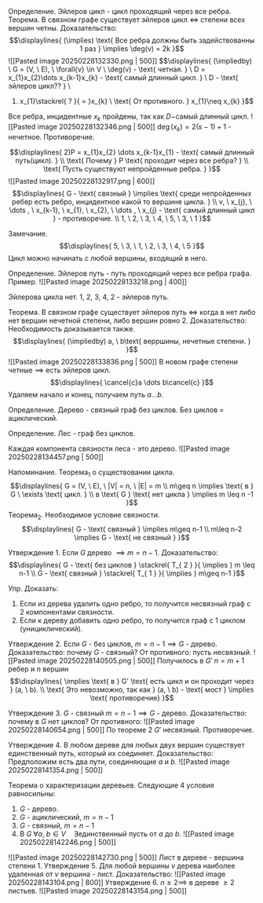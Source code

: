 Определение. Эйлеров цикл - цикл проходящий через все ребра.
Теорема. В связном графе существует эйлеров цикл ${\displaystyle \iff}$ степени всех вершин четны.
Доказательство: 
$$\displaylines{
(\implies) \text{ Все ребра должны быть задействованны 1 раз } \implies  \deg(v) = 2k  
}$$
![[Pasted image 20250228132330.png | 500]]
$$\displaylines{
(\impliedby) \ G = (V, \  E), \  \forall{v} \in  V \ \deg(v) - \text{ четная. } \\
D = x_{1}x_{2}\dots x_{k-1}x_{k} - \text{ самый длинный цикл. } \\
D - \text{ эйлеров цикл?? } \\
1) x_{1}\stackrel{ ? }{ = }x_{k} \ \text{ От противного. } x_{1}\neq x_{k}
}$$

Все ребра, инцидентные ${\displaystyle x_{k}}$ пройдены, так как ${\displaystyle D - }$самый длинный цикл.
![[Pasted image 20250228132346.png | 500]]
${\displaystyle \deg(x_{k}) = 2(s-1)+1}$ - нечетное. Противоречие.

$$\displaylines{
2)P = x_{1}x_{2}  \dots x_{k-1}x_{1} - \text{ самый длинный путь(цикл). } \\
\text{ Почему } P \text{ проходит через все ребра? } \\
\text{ Пусть существуют непройденные ребра. }
}$$
![[Pasted image 20250228132917.png | 600]]
$$\displaylines{
G - \text{ связный } \implies  \text{ среди непройденных ребер есть ребро, инцидентное какой то вершине цикла. } \\
v, \  x_{j}, \  \dots , \  x_{k-1}, \  x_{1}, \  x_{2}, \  \dots , \  x_{j} - \text{ самый длинный цикл } - противоречие. \\
1, \  2, \  3, \  4, \  5, \  3, \  1
}$$

Замечание.
$$\displaylines{
5, \  3, \  1, \  2, \  3, \  4, \  5
}$$
Цикл можно начинать с любой вершины, входящий в него.

Определение. Эйлеров путь - путь проходящий через все ребра графа.
Пример.
![[Pasted image 20250228133218.png | 400]]

Эйлерова цикла нет.
${\displaystyle 1, \ 2, \ 3, \ 4, \ 2}$ - эйлеров путь.

Теорема. В связном графе существует эйлеров путь ${\displaystyle \iff}$ когда в нет либо нет вершин нечетной степени, либо вершин ровно 2.
Доказательство:
Необходимость доказывается также.
$$\displaylines{
(\impliedby) a, \  b\text{ верршины, нечетные степени. }
}$$
![[Pasted image 20250228133836.png | 500]]
В новом графе степени четные ${\displaystyle \implies}$ есть эйлеров цикл.
$$\displaylines{
\cancel{c}a \dots   b\cancel{c}
}$$
Удаляем начало и конец, получаем путь ${\displaystyle a\dots b}$.


Определение. Дерево - связный граф без циклов. 
Без циклов = ациклический.

Определение. Лес - граф без циклов.

Каждая компонента связности леса - это дерево.
![[Pasted image 20250228134457.png | 500]]

Напоминание. Теорема${\displaystyle _{ 1 }}$ о существовании цикла.
$$\displaylines{
G = (V, \  E), \  |V| = n, \  |E| = m \\
m\geq n \implies \text{ в } G \ \exists \text{ цикл. } \\
в \text{ G } \text{ нет цикла } \implies  m \leq n -1
}$$
Теорема${\displaystyle _{2}}$. Необходимое условие связности.
$$\displaylines{
G - \text{ связный } \implies m\geq n-1 \\
m\leq n-2 \implies G  - \text{ не связный }
}$$

Утверждение 1. Если ${\displaystyle G}$ дерево ${\displaystyle \implies m = n-1}$.
Доказательство:
$$\displaylines{
G - \text{ без циклов } \stackrel{ T_{ 2 } }{ \implies  } m \leq n-1 \\
G - \text{ связный } \stackrel{ T_{ 1 } }{ \implies }  m\geq n-1
}$$

Упр. Доказать:
1. Если из дерева удалить одно ребро, то получится несвязный граф с 2 компонентами связности.
2. Если к дереву добавить одно ребро, то получится граф с 1 циклом (унициклический).

Утверждение 2. Если ${\displaystyle G}$ - без циклов, ${\displaystyle m = n-1 \implies G}$ - дерево.
Доказательство: почему ${\displaystyle G}$ - связный?
От противного: пусть несвязный.
![[Pasted image 20250228140505.png | 500]]
Получилось в ${\displaystyle G'}$ ${\displaystyle n= m+1}$ ребер и ${\displaystyle n}$ вершин
$$\displaylines{
\implies \text{ в } G' \text{ есть цикл и он проходит через } (a, \  b). \\
\text{ Это невозможно, так как } (a, \  b) - \text{ мост } \implies  \text{ противоречие}
}$$

Утверждение 3. ${\displaystyle G}$ - связный ${\displaystyle m = n-1 \implies G}$ - дерево.
Доказательство: почему в ${\displaystyle G}$ нет циклов?
От противного:
![[Pasted image 20250228140654.png | 500]]
По теореме 2 ${\displaystyle G'}$ несвязный. Противоречие.

Утверждение 4. В любом дереве для любых двух вершин существует единственный путь, который их соединяет.
Доказательство:
Предположим есть два пути, соединяющие ${\displaystyle a \text{ и  } b}$.
![[Pasted image 20250228141354.png | 500]]

Теорема о характеризации деревьев.
Следующие 4 условия равносильны:
1. ${\displaystyle G}$ - дерево.
2. ${\displaystyle G}$ - ациклический, ${\displaystyle m = n-1}$
3. ${\displaystyle G}$ - связный, ${\displaystyle m = n-1}$
4. В ${\displaystyle G \ \forall{a, \ b \in V \quad \exists }}$единственный пусть от ${\displaystyle a}$ до ${\displaystyle b.}$
![[Pasted image 20250228142246.png | 500]]


![[Pasted image 20250228142730.png | 500]]
Лист в дереве - вершина степени 1.
Утверждение 5. Для любой вершины ${\displaystyle v}$ дерева наиболее удаленная от ${\displaystyle v}$ вершина - лист.
Доказательство:
![[Pasted image 20250228143104.png | 800]]
Утверждение 6. ${\displaystyle n\geq2 \implies}$ в дереве ${\displaystyle \geq2}$ листьев.
![[Pasted image 20250228143154.png | 500]]
